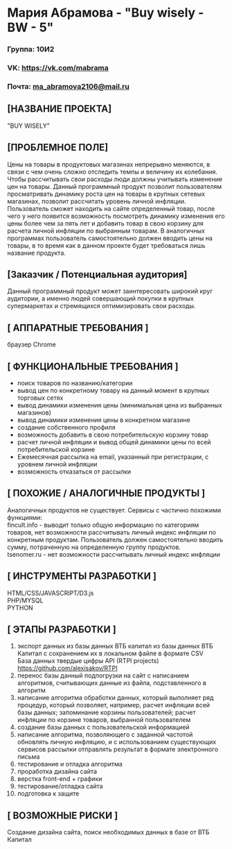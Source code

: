 # Мария Абрамова - "Buy wisely - BW - 5"
### Группа: 10И2
### VK: https://vk.com/mabrama
### Почта: ma_abramova2106@mail.ru
## [НАЗВАНИЕ ПРОЕКТА]
"BUY WISELY"
## [ПРОБЛЕМНОЕ ПОЛЕ]
Цены на товары в продуктовых магазинах непрерывно меняются, в связи с чем очень сложно отследить темпы
и величину их колебания. Чтобы рассчитывать свои расходы люди должны учитывать изменение цен на товары. 
Данный программный продукт позволит пользователям просматривать динамику роста цен на товары в крупных сетевых магазинах,
позволит рассчитать уровень личной инфляции.
<br/>
Пользователь сможет находить на сайте определенный товар,
после чего у него появится возможность посмотреть динамику изменения его цены более чем за пять лет и добавить
товар в свою корзину для расчета личной инфляции по выбранным товарам. В аналогичных программах пользователь самостоятельно
должен вводить цены на товары, в то время как в данном проекте будет требоваться лишь название продукта.
## [Заказчик / Потенциальная аудитория]
Данный программный продукт может заинтересовать широкий круг аудитории, а именно людей совершающий покупки
в крупных супермаркетах и стремящихся оптимизировать свои расходы.
## [ АППАРАТНЫЕ ТРЕБОВАНИЯ ]
браузер Chrome
## [ ФУНКЦИОНАЛЬНЫЕ ТРЕБОВАНИЯ ]
* поиск товаров по названию/категории
* вывод цен по конкретному товару на данный момент в крупных торговых сетях
* вывод динамики изменения цены (минимальная цена из выбранных магазинов)
* вывод динамики изменения цены в конкретном магазине
* создание собственного профиля 
* возможность добавить в свою потребительскую корзину товар
* расчет личной инфляции и вывод общей динамики цены по всей потребительской корзине
* Ежемесячная рассылка на email, указанный при регистрации, с уровнем личной инфляции
* возможность отказаться от рассылки

## [ ПОХОЖИЕ / АНАЛОГИЧНЫЕ ПРОДУКТЫ ]
Аналогичных продуктов не существует. Сервисы с частично похожими функциями:
<br/>
fincult.info - выводит только общую информацию по категориям товаров, нет возможности рассчитывать личный индекс инфляции по конкретным продуктам. Пользователь должен самостоятельно вводить сумму, потраченную на определенную группу продуктов.
<br/>
tsenomer.ru - нет возможности рассчитывать личный индекс инфляции

## [ ИНСТРУМЕНТЫ РАЗРАБОТКИ ]
HTML/CSS/JAVASCRIPT/D3.js <br/>
PHP/MYSQL <br/>
PYTHON

## [ ЭТАПЫ РАЗРАБОТКИ ]
1. экспорт данных из базы данных ВТБ капитал из базы данных ВТБ Капитал с сохранением их в локальном файле в формате CSV
  <br/> База данных твердые цифры API (RTPI projects)
  <br/> https://github.com/alexisakov/RTPI
2. перенос базы данный подпогрузки на сайт с написанием алгоритмов, считывающих данные из файла, подставленного в алгоритм
3. написание алгоритма обработки данных, который выполняет ряд процедур, который позволяет, например, расчет инфляции всей базы данных; запоминание корзины пользователей; расчет инфляции по корзине товаров, выбранной пользователем
4. создание базы данных с пользовательской информацией
5. написание алгоритма, позволяющего с заданной частотой обновлять личную инфляцию, и с использованием существующих сервисов рассылки отправлять результат в формате электронного письма
6. тестирование и отладка алгоритма
7. проработка дизайна сайта
8. верстка front-end + графики
9. тестирование/отладка сайта 
10. подготовка к защите


## [ ВОЗМОЖНЫЕ РИСКИ ]
Создание дизайна сайта, поиск необходимых данных в базе от ВТБ Капитал



